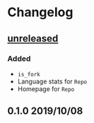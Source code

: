 # Changelog

## [unreleased](https://github.com/spenserblack/github-stats-rs/compare/v0.1.0...master)
### Added
- `is_fork`
- Language stats for `Repo`
- Homepage for `Repo`

## 0.1.0 2019/10/08
